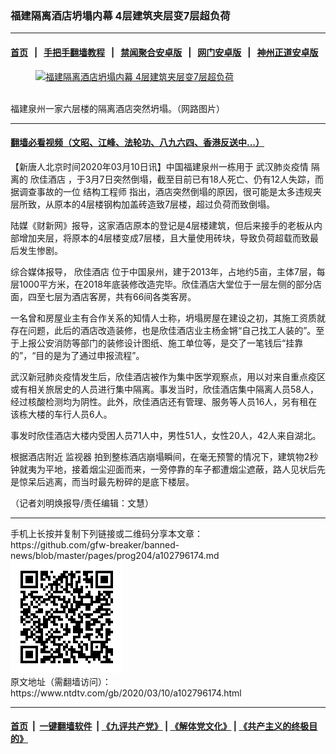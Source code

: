 ### 福建隔离酒店坍塌内幕 4层建筑夹层变7层超负荷
------------------------

#### [首页](https://github.com/gfw-breaker/banned-news/blob/master/README.md) &nbsp;&nbsp;|&nbsp;&nbsp; [手把手翻墙教程](https://github.com/gfw-breaker/guides/wiki) &nbsp;&nbsp;|&nbsp;&nbsp; [禁闻聚合安卓版](https://github.com/gfw-breaker/bn-android) &nbsp;&nbsp;|&nbsp;&nbsp; [网门安卓版](https://github.com/oGate2/oGate) &nbsp;&nbsp;|&nbsp;&nbsp; [神州正道安卓版](https://github.com/SzzdOgate/update) 



<div><div class="featured_image">
 <a href="https://i.ntdtv.com/assets/uploads/2020/03/11-11.jpg" target="_blank">
  <figure>
   <img alt="福建隔离酒店坍塌内幕 4层建筑夹层变7层超负荷" src="https://i.ntdtv.com/assets/uploads/2020/03/11-11-800x450.jpg"/>
  </figure><br/>
 </a>
 <span class="caption">
  福建泉州一家六层楼的隔离酒店突然坍塌。（网路图片）
 </span>
</div>
</div><hr/>

#### [翻墙必看视频（文昭、江峰、法轮功、八九六四、香港反送中...）](https://github.com/gfw-breaker/banned-news/blob/master/pages/link3.md)

<div><div class="post_content" itemprop="articleBody">
 <p>
  【新唐人北京时间2020年03月10日讯】中国福建泉州一栋用于
  <ok href="https://www.ntdtv.com/gb/442749.htm">
   武汉肺炎疫情
  </ok>
  隔离的
  <ok href="https://www.ntdtv.com/gb/欣佳酒店.htm">
   欣佳酒店
  </ok>
  ，于3月7日突然倒塌，截至目前已有18人死亡、仍有12人失踪，而据调查事故的一位
  <ok href="https://www.ntdtv.com/gb/结构工程师.htm">
   结构工程师
  </ok>
  指出，酒店突然倒塌的原因，很可能是太多违规夹层所致，从原本的4层楼钢构加盖砖造致7层楼，超过负荷而致倒塌。
 </p>
 <p>
  陆媒《财新网》报导，这家酒店原本的登记是4层楼建筑，但后来接手的老板从内部增加夹层，将原本的4层楼变成7层楼，且大量使用砖块，导致负荷超载而致最后发生惨剧。
 </p>
 <p>
  综合媒体报导，
  <ok href="https://www.ntdtv.com/gb/欣佳酒店.htm">
   欣佳酒店
  </ok>
  位于中国泉州，建于2013年，占地约5亩，主体7层，每层1000平方米，在2018年底装修改造完毕。欣佳酒店大堂位于一层左侧的部分店面，四至七层为酒店客房，共有66间各类客房。
 </p>
 <p>
  一名曾和房屋业主有合作关系的知情人士称，坍塌房屋在建设之初，其施工资质就存在问题，此后的酒店改造装修，也是欣佳酒店业主杨金锵“自己找工人装的”。至于上报公安消防等部门的装修设计图纸、施工单位等，是交了一笔钱后“挂靠的”，“目的是为了通过申报流程”。
 </p>
 <p>
  武汉新冠肺炎疫情发生后，欣佳酒店被作为集中医学观察点，用以对来自重点疫区或有相关旅居史的人员进行集中隔离。事发当时，欣佳酒店集中隔离人员58人，经过核酸检测均为阴性。此外，欣佳酒店还有管理、服务等人员16人，另有租在该栋大楼的车行人员6人。
 </p>
 <p>
  事发时欣佳酒店大楼内受困人员71人中，男性51人，女性20人，42人来自湖北。
 </p>
 <p>
  根据酒店附近
  <ok href="https://www.ntdtv.com/gb/监视器.htm">
   监视器
  </ok>
  拍到整栋酒店崩塌瞬间，在毫无预警的情况下，建筑物2秒钟就夷为平地，接着烟尘迎面而来，一旁停靠的车子都遭烟尘遮蔽，路人见状后先是惊呆后逃离，而当时最先粉碎的是底下楼层。
 </p>
 <p>
  （记者刘明焕报导/责任编辑：文慧）
 </p>
 <div class="single_ad">
 </div>
</div>
</div>
<hr/>
手机上长按并复制下列链接或二维码分享本文章：<br/>
https://github.com/gfw-breaker/banned-news/blob/master/pages/prog204/a102796174.md <br/>
<a href='https://github.com/gfw-breaker/banned-news/blob/master/pages/prog204/a102796174.md'><img src='https://github.com/gfw-breaker/banned-news/blob/master/pages/prog204/a102796174.md.png'/></a> <br/>
原文地址（需翻墙访问）：https://www.ntdtv.com/gb/2020/03/10/a102796174.html


------------------------
#### [首页](https://github.com/gfw-breaker/banned-news/blob/master/README.md) &nbsp;|&nbsp; [一键翻墙软件](https://github.com/gfw-breaker/nogfw/blob/master/README.md) &nbsp;| [《九评共产党》](https://github.com/gfw-breaker/9ping.md/blob/master/README.md#九评之一评共产党是什么) | [《解体党文化》](https://github.com/gfw-breaker/jtdwh.md/blob/master/README.md) | [《共产主义的终极目的》](https://github.com/gfw-breaker/gczydzjmd.md/blob/master/README.md)


<img src='http://gfw-breaker.win/banned-news/pages/prog204/a102796174.md' width='0px' height='0px'/>